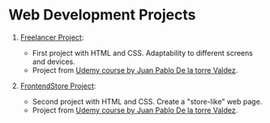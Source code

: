 # Web Development Projects

1. [Freelancer Project](https://github.com/Pecmecy/Projects/tree/master/Web%20Development/Freelancer%20Project):
   -  First project with HTML and CSS. Adaptability to different screens and devices.
   -  Project from [Udemy course by Juan Pablo De la torre Valdez](https://www.udemy.com/course/desarrollo-web-completo-con-html5-css3-js-php-y-mysql/).

2. [FrontendStore Project](https://github.com/Pecmecy/Projects/tree/master/Web%20Development/Frontendstore%20Project):
   - Second project with HTML and CSS. Create a "store-like" web page.
   - Project from [Udemy course by Juan Pablo De la torre Valdez](https://www.udemy.com/course/desarrollo-web-completo-con-html5-css3-js-php-y-mysql/).